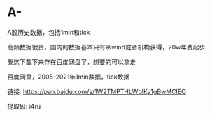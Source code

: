 # A-
A股历史数据，包括1min和tick

高频数据很贵，国内的数据基本只有从wind或者机构获得，20w年费起步

我这下载下来存在百度网盘了，想要的可以拿走

百度网盘，2005-2021年1min数据，tick数据

链接: https://pan.baidu.com/s/1W2TMPTHLWblKy1gBwMCIEQ

提取码: i4ru
